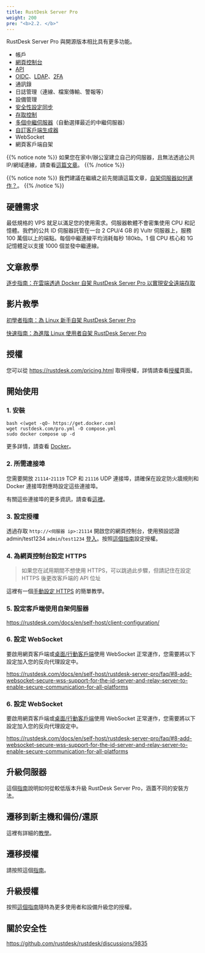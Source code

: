 ```yaml
---
title: RustDesk Server Pro
weight: 200
pre: "<b>2.2. </b>"
---
```


RustDesk Server Pro 與開源版本相比具有更多功能。

- 帳戶
- [網頁控制台](https://rustdesk.com/docs/en/self-host/rustdesk-server-pro/console/)
- [API](https://github.com/rustdesk/rustdesk/wiki/FAQ#api-of-rustdesk-server-pro)
- [OIDC](https://rustdesk.com/docs/en/self-host/rustdesk-server-pro/oidc/)、[LDAP](https://rustdesk.com/docs/en/self-host/rustdesk-server-pro/ldap/)、[2FA](https://rustdesk.com/docs/en/self-host/rustdesk-server-pro/2fa/)
- 通訊錄
- 日誌管理（連線、檔案傳輸、警報等）
- 設備管理
- [安全性設定同步](https://rustdesk.com/docs/en/self-host/rustdesk-server-pro/strategy/)
- [存取控制](https://rustdesk.com/docs/en/self-host/rustdesk-server-pro/permissions/)
- [多個中繼伺服器](https://rustdesk.com/docs/en/self-host/rustdesk-server-pro/relay/)（自動選擇最近的中繼伺服器）
- [自訂客戶端生成器](https://rustdesk.com/docs/en/self-host/client-configuration/#1-custom-client-generator-pro-only)
- WebSocket
- 網頁客戶端自架

{{% notice note %}}
如果您在家中/辦公室建立自己的伺服器，且無法透過公共 IP/網域連線，請查看[這篇文章](https://rustdesk.com/docs/en/self-host/nat-loopback-issues/)。
{{% /notice %}}

{{% notice note %}}
我們建議在繼續之前先閱讀這篇文章，[自架伺服器如何運作？](/docs/en/self-host/#how-does-self-hosted-server-work)。
{{% /notice %}}

## 硬體需求

最低規格的 VPS 就足以滿足您的使用需求。伺服器軟體不會密集使用 CPU 和記憶體。我們的公共 ID 伺服器託管在一台 2 CPU/4 GB 的 Vultr 伺服器上，服務 100 萬個以上的端點。每個中繼連線平均消耗每秒 180kb。1 個 CPU 核心和 1G 記憶體足以支援 1000 個並發中繼連線。

## 文章教學
[逐步指南：在雲端透過 Docker 自架 RustDesk Server Pro 以實現安全遠端存取](https://www.linkedin.com/pulse/step-by-step-guide-self-host-rustdesk-server-pro-cloud-montinaro-fwnmf/)

## 影片教學

[初學者指南：為 Linux 新手自架 RustDesk Server Pro](https://www.youtube.com/watch?v=MclmfYR3frk)

[快速指南：為進階 Linux 使用者自架 RustDesk Server Pro](https://youtu.be/gMKFEziajmo)


## 授權

您可以從 https://rustdesk.com/pricing.html 取得授權，詳情請查看[授權](https://rustdesk.com/docs/en/self-host/rustdesk-server-pro/license/)頁面。

## 開始使用
### 1. 安裝

```
bash <(wget -qO- https://get.docker.com)
wget rustdesk.com/pro.yml -O compose.yml
sudo docker compose up -d
```

更多詳情，請查看 [Docker](/docs/en/self-host/rustdesk-server-pro/installscript/docker/)。

### 2. 所需連接埠

您需要開放 `21114`-`21119` TCP 和 `21116` UDP 連接埠，請確保在設定防火牆規則和 Docker 連接埠對應時設定這些連接埠。

有關這些連接埠的更多資訊，請查看[這裡](/docs/en/self-host/rustdesk-server-oss/install/#ports)。

### 3. 設定授權

透過存取 `http://<伺服器 ip>:21114` 開啟您的網頁控制台，使用預設認證 admin/test1234 `admin`/`test1234` [登入](/docs/en/self-host/rustdesk-server-pro/console/#log-in)。按照[這個指南](/docs/en/self-host/rustdesk-server-pro/license/#set-license)設定授權。

### 4. 為網頁控制台設定 HTTPS

> 如果您在試用期間不想使用 HTTPS，可以跳過此步驟，但請記住在設定 HTTPS 後更改客戶端的 API 位址

這裡有一個[手動設定 HTTPS](https://rustdesk.com/docs/en/self-host/rustdesk-server-pro/faq/#set-up-https-for-web-console-manually) 的簡單教學。

### 5. 設定客戶端使用自架伺服器

https://rustdesk.com/docs/en/self-host/client-configuration/

### 6. 設定 WebSocket

要啟用網頁客戶端或[桌面/行動客戶端](/docs/en/self-host/client-configuration/advanced-settings/#allow-websocket)使用 WebSocket 正常運作，您需要將以下設定加入您的反向代理設定中。

https://rustdesk.com/docs/en/self-host/rustdesk-server-pro/faq/#8-add-websocket-secure-wss-support-for-the-id-server-and-relay-server-to-enable-secure-communication-for-all-platforms

### 6. 設定 WebSocket

要啟用網頁客戶端或[桌面/行動客戶端](/docs/en/self-host/client-configuration/advanced-settings/#allow-websocket)使用 WebSocket 正常運作，您需要將以下設定加入您的反向代理設定中。

https://rustdesk.com/docs/en/self-host/rustdesk-server-pro/faq/#8-add-websocket-secure-wss-support-for-the-id-server-and-relay-server-to-enable-secure-communication-for-all-platforms


## 升級伺服器

這個[指南](https://rustdesk.com/docs/en/self-host/rustdesk-server-pro/faq/#there-is-a-new-version-of-rustdesk-server-pro-out-how-can-i-upgrade)說明如何從較低版本升級 RustDesk Server Pro，涵蓋不同的安裝方法。

## 遷移到新主機和備份/還原

這裡有詳細的[教學](https://github.com/rustdesk/rustdesk-server-pro/discussions/184)。

## 遷移授權

請按照這個[指南](https://rustdesk.com/docs/en/self-host/rustdesk-server-pro/license/#invoices-license-retrieval-and-migration)。

## 升級授權

按照[這個指南](/docs/en/self-host/rustdesk-server-pro/license/#renewupgrade-license)隨時為更多使用者和設備升級您的授權。

## 關於安全性

https://github.com/rustdesk/rustdesk/discussions/9835